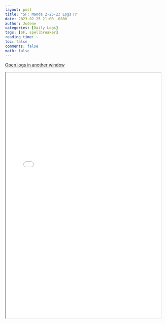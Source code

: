 ```yaml
---
layout: post
title: "SF: Manda 2-25-23 Logs 📜"
date: 2023-02-25 21:00 -0800
author: Jodene
categories: [Daily Logs]
tags: [SF, spellbreaker]
reading_time: ~
toc: false
comments: false
math: false
---
```


<a href="/assets/logs/2023/February/daily/2-25-23-SF/index.html#SF%3A%20Manda%202-25-23" target="_blank">Open logs in another window</a>

<iframe src="/assets/logs/2023/February/daily/2-25-23-SF/index.html#SF%3A%20Manda%202-25-23" width="100%" height="800" style="display:block; margin: 0 auto;"> </iframe>
